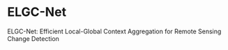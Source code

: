 # ELGC-Net
ELGC-Net: Efficient Local-Global Context Aggregation for Remote Sensing Change Detection
